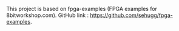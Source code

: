 This project is based on fpga-examples (FPGA examples for 8bitworkshop.com).
GitHub link : https://github.com/sehugg/fpga-examples.